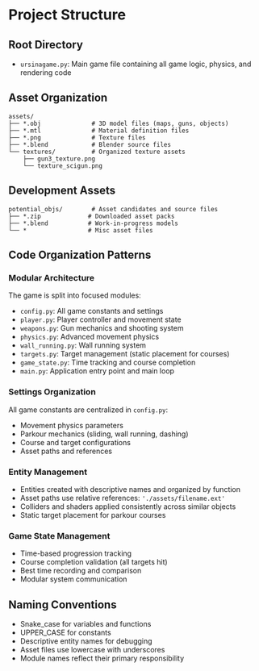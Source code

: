 # Project Structure

## Root Directory
- `ursinagame.py`: Main game file containing all game logic, physics, and rendering code

## Asset Organization
```
assets/
├── *.obj              # 3D model files (maps, guns, objects)
├── *.mtl              # Material definition files
├── *.png              # Texture files
├── *.blend            # Blender source files
└── textures/          # Organized texture assets
    ├── gun3_texture.png
    └── texture_scigun.png
```

## Development Assets
```
potential_objs/        # Asset candidates and source files
├── *.zip             # Downloaded asset packs
├── *.blend           # Work-in-progress models
└── *                 # Misc asset files
```

## Code Organization Patterns

### Modular Architecture
The game is split into focused modules:
- `config.py`: All game constants and settings
- `player.py`: Player controller and movement state
- `weapons.py`: Gun mechanics and shooting system
- `physics.py`: Advanced movement physics
- `wall_running.py`: Wall running system
- `targets.py`: Target management (static placement for courses)
- `game_state.py`: Time tracking and course completion
- `main.py`: Application entry point and main loop

### Settings Organization
All game constants are centralized in `config.py`:
- Movement physics parameters
- Parkour mechanics (sliding, wall running, dashing)
- Course and target configurations
- Asset paths and references

### Entity Management
- Entities created with descriptive names and organized by function
- Asset paths use relative references: `'./assets/filename.ext'`
- Colliders and shaders applied consistently across similar objects
- Static target placement for parkour courses

### Game State Management
- Time-based progression tracking
- Course completion validation (all targets hit)
- Best time recording and comparison
- Modular system communication

## Naming Conventions
- Snake_case for variables and functions
- UPPER_CASE for constants
- Descriptive entity names for debugging
- Asset files use lowercase with underscores
- Module names reflect their primary responsibility